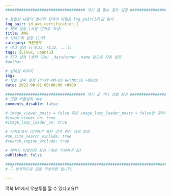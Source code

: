 ```yaml
---
################################### 게시 글 필수 정보 설정 ###################################

# 동일한 내용의 영어와 한국어 파일은 lng_pair(id)값 일치
lng_pair: id_aws_certification_1
# 제목 설정 (사용 언어로 작성)
title: AWS 
# 카테고리 설정 (1개)
category: 개인공부
# 태그 설정 ([태그1, 태그2, ...])
tags: [Linux, ubuntu] 
# 저자 설정 (생략 가능) _data/owner .name 값으로 자동 설정
#author: 

# 섬네일 이미지
img: 
# 작성 날짜 설정 (YYYY-MM-DD HH:MM:SS +0900)
date: 2022-08-01 00:00:00 +0900

################################### 게시 글 기타 정보 설정 ###################################
# 댓글 비활성화 여부
comments_disable: false

# image_viewer_posts = false 혹은 image_lazy_loader_posts = false인 경우에만 사용
#image_viewer_on: true
#image_lazy_loader_on: true

# 사이트에서 검색하기 혹은 검색 엔진 제외 설정 
#on_site_search_exclude: true
#search_engine_exclude: true

# 페이지 비활성화 설정 (혹은 삭제하면 됨)
published: false

##########################################################################################
# 👇 본격적으로 글을 작성하면 됩니다. 

---
```

<!-- outline-start -->

맥북 M1에서 우분투를 깔 수 있다고요!?

<!-- outline-end -->